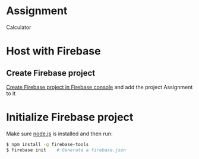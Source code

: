 # Assignment
Calculator

# Host with Firebase
## Create Firebase project
[Create Firebase project in Firebase console](https://firebase.google.com/docs/web/setup) and add the project Assignment to it

# Initialize Firebase project
Make sure [node.js](https://nodejs.org/en/) is installed and then run:

```bash
$ npm install -g firebase-tools
$ firebase init    # Generate a firebase.json 
```
